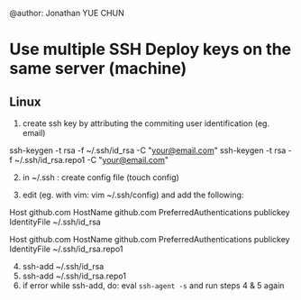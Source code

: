 @author: Jonathan YUE CHUN

# Use multiple SSH Deploy keys on the same server (machine)

## Linux

1) create ssh key by attributing the commiting user identification (eg. email)

ssh-keygen -t rsa -f ~/.ssh/id_rsa -C "your@email.com"
ssh-keygen -t rsa -f ~/.ssh/id_rsa.repo1 -C "your@email.com"

2) in ~/.ssh  : create config file (touch config)

3) edit (eg. with vim: vim ~/.ssh/config) and add the following:


Host github.com
        HostName github.com
        PreferredAuthentications publickey
        IdentityFile ~/.ssh/id_rsa
        
Host github.com
        HostName github.com
        PreferredAuthentications publickey
        IdentityFile ~/.ssh/id_rsa.repo1
        
 4) ssh-add ~/.ssh/id_rsa
 5) ssh-add ~/.ssh/id_rsa.repo1
 6) if error while ssh-add, do: eval `ssh-agent -s` and run steps 4 & 5 again
